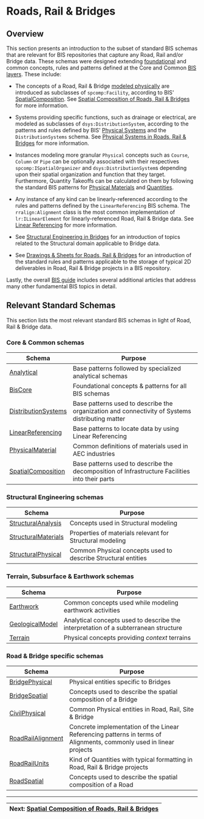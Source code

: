 # Roads, Rail & Bridges

## Overview

This section presents an introduction to the subset of standard BIS schemas that are relevant for BIS repositories that capture any Road, Rail and/or Bridge data. These schemas were designed extending [foundational](../intro/overview.md) and common concepts, rules and patterns defined at the Core and Common [BIS layers](../intro/bis-organization.md). These include:

- The concepts of a Road, Rail & Bridge [modeled physically](../physical-perspective/index.md) are introduced as subclasses of `spcomp:Facility`, according to BIS' [SpatialComposition](../data-organization/spatial-composition.md). See [Spatial Composition of Roads, Rail & Bridges](./spatial-composition.md) for more information.

- Systems providing specific functions, such as drainage or electrical, are modeled as subclasses of `dsys:DistributionSystem`, according to the patterns and rules defined by BIS' [Physical Systems](../data-organization/modeling-systems.md) and the `DistributionSystems` schema. See [Physical Systems in Roads, Rail & Bridges](./physical-systems.md) for more information.

- Instances modeling more granular `Physical` concepts such as `Course`, `Column` or `Pipe` can be optionally associated with their respectives `spcomp:ISpatialOrganizer` and `dsys:DistributionSystem`s depending upon their spatial organization and function that they target. Furthermore, Quantity Takeoffs can be calculated on them by following the standard BIS patterns for [Physical Materials](../physical-perspective/physical-materials.md) and [Quantities](../physical-perspective/qto-guidelines.md).

- Any instance of any kind can be linearly-referenced according to the rules and patterns defined by the `LinearReferencing` BIS schema. The `rralign:Alignment` class is the most common implementation of `lr:ILinearElement` for linearly-referenced Road, Rail & Bridge data. See [Linear Referencing](./linear-referencing.md) for more information.

- See [Structural Engineering in Bridges](./structural-engineering.md) for an introduction of topics related to the Structural domain applicable to Bridge data.

- See [Drawings & Sheets for Roads, Rail & Bridges](./drawings-sheets.md) for an introduction of the standard rules and patterns applicable to the storage of typical 2D deliverables in Road, Rail & Bridge projects in a BIS repository.

Lastly, the overall [BIS guide](../intro/overview.md) includes several additional articles that address many other fundamental BIS topics in detail.

## Relevant Standard Schemas

This section lists the most relevant standard BIS schemas in light of Road, Rail & Bridge data.

### Core & Common schemas

| Schema | Purpose |
| --- | --- |
| [Analytical](https://imodelschemaeditor.bentley.com/?stage=browse&elementtype=schema&id=Analytical) | Base patterns followed by specialized analytical schemas |
| [BisCore](https://imodelschemaeditor.bentley.com/?stage=browse&elementtype=schema&id=BisCore) | Foundational concepts & patterns for all BIS schemas |
| [DistributionSystems](https://imodelschemaeditor.bentley.com/?stage=browse&elementtype=schema&id=DistributionSystems) | Base patterns used to describe the organization and connectivity of Systems distributing matter |
| [LinearReferencing](https://imodelschemaeditor.bentley.com/?stage=browse&elementtype=schema&id=LinearReferencing) | Base patterns to locate data by using Linear Referencing |
| [PhysicalMaterial](https://imodelschemaeditor.bentley.com/?stage=browse&elementtype=schema&id=PhysicalMaterial) | Common definitions of materials used in AEC industries |
| [SpatialComposition](https://imodelschemaeditor.bentley.com/?stage=browse&elementtype=schema&id=SpatialComposition) | Base patterns used to describe the decomposition of Infrastructure Facilities into their parts |

### Structural Engineering schemas

| Schema | Purpose |
| --- | --- |
| [StructuralAnalysis](https://imodelschemaeditor.bentley.com/?stage=browse&elementtype=schema&id=StructuralAnalysis) | Concepts used in Structural modeling |
| [StructuralMaterials](https://imodelschemaeditor.bentley.com/?stage=browse&elementtype=schema&id=StructuralMaterials) | Properties of materials relevant for Structural modeling |
| [StructuralPhysical](https://imodelschemaeditor.bentley.com/?stage=browse&elementtype=schema&id=StructuralPhysical) | Common Physical concepts used to describe Structural entities |

### Terrain, Subsurface & Earthwork schemas

| Schema | Purpose |
| --- | --- |
| [Earthwork](https://imodelschemaeditor.bentley.com/?stage=browse&elementtype=schema&id=Earthwork) | Common concepts used while modeling earthwork activities |
| [GeologicalModel](https://imodelschemaeditor.bentley.com/?stage=browse&elementtype=schema&id=GeologicalModel) | Analytical concepts used to describe the interpretation of a subterranean structure |
| [Terrain](https://imodelschemaeditor.bentley.com/?stage=browse&elementtype=schema&id=Terrain) | Physical concepts providing *context* terrains |

### Road & Bridge specific schemas

| Schema | Purpose |
| --- | --- |
| [BridgePhysical](https://imodelschemaeditor.bentley.com/?stage=browse&elementtype=schema&id=BridgePhysical) | Physical entities specific to Bridges |
| [BridgeSpatial](https://imodelschemaeditor.bentley.com/?stage=browse&elementtype=schema&id=BridgeSpatial) | Concepts used to describe the spatial composition of a Bridge |
| [CivilPhysical](https://imodelschemaeditor.bentley.com/?stage=browse&elementtype=schema&id=CivilPhysical) | Common Physical entities in Road, Rail, Site & Bridge |
| [RoadRailAlignment](https://imodelschemaeditor.bentley.com/?stage=browse&elementtype=schema&id=RoadRailAlignment) | Concrete implementation of the Linear Referencing patterns in terms of Alignments, commonly used in linear projects |
| [RoadRailUnits](https://imodelschemaeditor.bentley.com/?stage=browse&elementtype=schema&id=RoadRailUnits) | Kind of Quantities with typical formatting in Road, Rail & Bridge projects |
| [RoadSpatial](https://imodelschemaeditor.bentley.com/?stage=browse&elementtype=schema&id=RoadSpatial) | Concepts used to describe the spatial composition of a Road |

---
| Next: [Spatial Composition of Roads, Rail & Bridges](./spatial-composition.md)
|:---